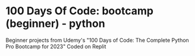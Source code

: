 # 100 Days Of Code: bootcamp (beginner) - python
Beginner projects from Udemy's "100 Days of Code: The Complete Python Pro Bootcamp for 2023"
Coded on Replit
